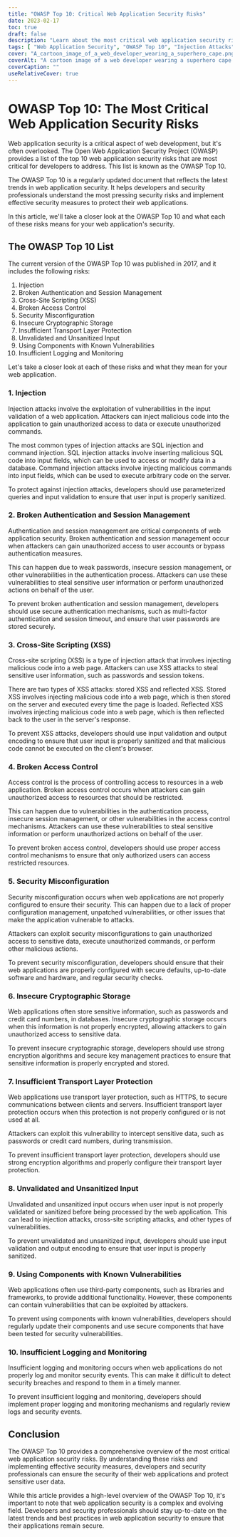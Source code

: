 ```yaml
---
title: "OWASP Top 10: Critical Web Application Security Risks"
date: 2023-02-17
toc: true
draft: false
description: "Learn about the most critical web application security risks with the OWASP Top 10 and how to protect against them"
tags: [ "Web Application Security", "OWASP Top 10", "Injection Attacks", "Authentication", "Session Management", "XSS Attacks", "Access Control", "Security Misconfiguration", "Cryptographic Storage", "Transport Layer Protection", "Input Validation", "Third-Party Components", "Logging and Monitoring", "Web Development", "Cybersecurity", "Data Protection", "Software Security", "IT Security", "Security Measures", "Risk Management"]
cover: "A_cartoon_image_of_a_web_developer_wearing_a_superhero_cape.png"
coverAlt: "A cartoon image of a web developer wearing a superhero cape and holding a shield. The shield is protecting a laptop with a web application interface on the screen."
coverCaption: ""
useRelativeCover: true
---
```


# OWASP Top 10: The Most Critical Web Application Security Risks

Web application security is a critical aspect of web development, but it's often overlooked. The Open Web Application Security Project (OWASP) provides a list of the top 10 web application security risks that are most critical for developers to address. This list is known as the OWASP Top 10.

The OWASP Top 10 is a regularly updated document that reflects the latest trends in web application security. It helps developers and security professionals understand the most pressing security risks and implement effective security measures to protect their web applications.

In this article, we'll take a closer look at the OWASP Top 10 and what each of these risks means for your web application's security.

## The OWASP Top 10 List

The current version of the OWASP Top 10 was published in 2017, and it includes the following risks:

1. Injection
2. Broken Authentication and Session Management
3. Cross-Site Scripting (XSS)
4. Broken Access Control
5. Security Misconfiguration
6. Insecure Cryptographic Storage
7. Insufficient Transport Layer Protection
8. Unvalidated and Unsanitized Input
9. Using Components with Known Vulnerabilities
10. Insufficient Logging and Monitoring

Let's take a closer look at each of these risks and what they mean for your web application.

### 1. Injection

Injection attacks involve the exploitation of vulnerabilities in the input validation of a web application. Attackers can inject malicious code into the application to gain unauthorized access to data or execute unauthorized commands.

The most common types of injection attacks are SQL injection and command injection. SQL injection attacks involve inserting malicious SQL code into input fields, which can be used to access or modify data in a database. Command injection attacks involve injecting malicious commands into input fields, which can be used to execute arbitrary code on the server.

To protect against injection attacks, developers should use parameterized queries and input validation to ensure that user input is properly sanitized.

### 2. Broken Authentication and Session Management

Authentication and session management are critical components of web application security. Broken authentication and session management occur when attackers can gain unauthorized access to user accounts or bypass authentication measures.

This can happen due to weak passwords, insecure session management, or other vulnerabilities in the authentication process. Attackers can use these vulnerabilities to steal sensitive user information or perform unauthorized actions on behalf of the user.

To prevent broken authentication and session management, developers should use secure authentication mechanisms, such as multi-factor authentication and session timeout, and ensure that user passwords are stored securely.

### 3. Cross-Site Scripting (XSS)

Cross-site scripting (XSS) is a type of injection attack that involves injecting malicious code into a web page. Attackers can use XSS attacks to steal sensitive user information, such as passwords and session tokens.

There are two types of XSS attacks: stored XSS and reflected XSS. Stored XSS involves injecting malicious code into a web page, which is then stored on the server and executed every time the page is loaded. Reflected XSS involves injecting malicious code into a web page, which is then reflected back to the user in the server's response.

To prevent XSS attacks, developers should use input validation and output encoding to ensure that user input is properly sanitized and that malicious code cannot be executed on the client's browser.

### 4. Broken Access Control

Access control is the process of controlling access to resources in a web application. Broken access control occurs when attackers can gain unauthorized access to resources that should be restricted.

This can happen due to vulnerabilities in the authentication process, insecure session management, or other vulnerabilities in the access control mechanisms. Attackers can use these vulnerabilities to steal sensitive information or perform unauthorized actions on behalf of the user.

To prevent broken access control, developers should use proper access control mechanisms to ensure that only authorized users can access restricted resources.

### 5. Security Misconfiguration

Security misconfiguration occurs when web applications are not properly configured to ensure their security. This can happen due to a lack of proper configuration management, unpatched vulnerabilities, or other issues that make the application vulnerable to attacks.

Attackers can exploit security misconfigurations to gain unauthorized access to sensitive data, execute unauthorized commands, or perform other malicious actions.

To prevent security misconfiguration, developers should ensure that their web applications are properly configured with secure defaults, up-to-date software and hardware, and regular security checks.

### 6. Insecure Cryptographic Storage

Web applications often store sensitive information, such as passwords and credit card numbers, in databases. Insecure cryptographic storage occurs when this information is not properly encrypted, allowing attackers to gain unauthorized access to sensitive data.

To prevent insecure cryptographic storage, developers should use strong encryption algorithms and secure key management practices to ensure that sensitive information is properly encrypted and stored.

### 7. Insufficient Transport Layer Protection

Web applications use transport layer protection, such as HTTPS, to secure communications between clients and servers. Insufficient transport layer protection occurs when this protection is not properly configured or is not used at all.

Attackers can exploit this vulnerability to intercept sensitive data, such as passwords or credit card numbers, during transmission.

To prevent insufficient transport layer protection, developers should use strong encryption algorithms and properly configure their transport layer protection.

### 8. Unvalidated and Unsanitized Input

Unvalidated and unsanitized input occurs when user input is not properly validated or sanitized before being processed by the web application. This can lead to injection attacks, cross-site scripting attacks, and other types of vulnerabilities.

To prevent unvalidated and unsanitized input, developers should use input validation and output encoding to ensure that user input is properly sanitized.

### 9. Using Components with Known Vulnerabilities

Web applications often use third-party components, such as libraries and frameworks, to provide additional functionality. However, these components can contain vulnerabilities that can be exploited by attackers.

To prevent using components with known vulnerabilities, developers should regularly update their components and use secure components that have been tested for security vulnerabilities.

### 10. Insufficient Logging and Monitoring

Insufficient logging and monitoring occurs when web applications do not properly log and monitor security events. This can make it difficult to detect security breaches and respond to them in a timely manner.

To prevent insufficient logging and monitoring, developers should implement proper logging and monitoring mechanisms and regularly review logs and security events.

## Conclusion

The OWASP Top 10 provides a comprehensive overview of the most critical web application security risks. By understanding these risks and implementing effective security measures, developers and security professionals can ensure the security of their web applications and protect sensitive user data.

While this article provides a high-level overview of the OWASP Top 10, it's important to note that web application security is a complex and evolving field. Developers and security professionals should stay up-to-date on the latest trends and best practices in web application security to ensure that their applications remain secure.
